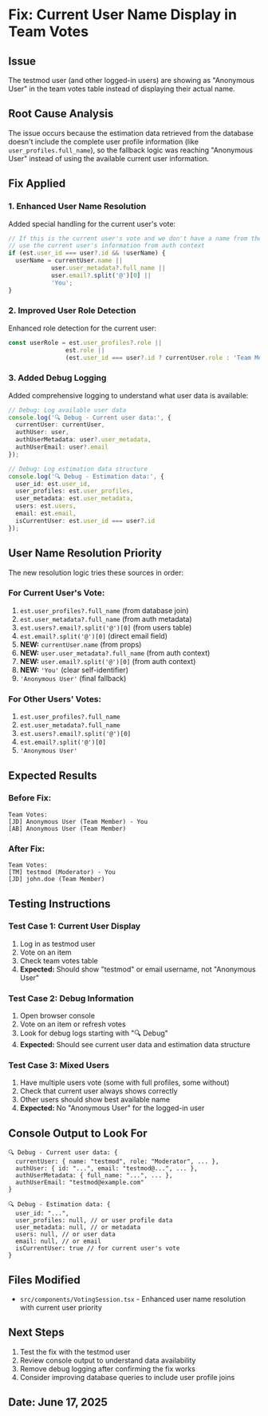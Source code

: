 # Fix: Current User Name Display in Team Votes

## Issue
The testmod user (and other logged-in users) are showing as "Anonymous User" in the team votes table instead of displaying their actual name.

## Root Cause Analysis
The issue occurs because the estimation data retrieved from the database doesn't include the complete user profile information (like `user_profiles.full_name`), so the fallback logic was reaching "Anonymous User" instead of using the available current user information.

## Fix Applied

### 1. Enhanced User Name Resolution
Added special handling for the current user's vote:

```typescript
// If this is the current user's vote and we don't have a name from the database,
// use the current user's information from auth context
if (est.user_id === user?.id && !userName) {
  userName = currentUser.name || 
            user.user_metadata?.full_name || 
            user.email?.split('@')[0] || 
            'You';
}
```

### 2. Improved User Role Detection
Enhanced role detection for the current user:

```typescript
const userRole = est.user_profiles?.role || 
                est.role || 
                (est.user_id === user?.id ? currentUser.role : 'Team Member');
```

### 3. Added Debug Logging
Added comprehensive logging to understand what user data is available:

```typescript
// Debug: Log available user data
console.log('🔍 Debug - Current user data:', {
  currentUser: currentUser,
  authUser: user,
  authUserMetadata: user?.user_metadata,
  authUserEmail: user?.email
});

// Debug: Log estimation data structure
console.log('🔍 Debug - Estimation data:', {
  user_id: est.user_id,
  user_profiles: est.user_profiles,
  user_metadata: est.user_metadata,
  users: est.users,
  email: est.email,
  isCurrentUser: est.user_id === user?.id
});
```

## User Name Resolution Priority

The new resolution logic tries these sources in order:

### For Current User's Vote:
1. `est.user_profiles?.full_name` (from database join)
2. `est.user_metadata?.full_name` (from auth metadata)
3. `est.users?.email?.split('@')[0]` (from users table)
4. `est.email?.split('@')[0]` (direct email field)
5. **NEW:** `currentUser.name` (from props)
6. **NEW:** `user.user_metadata?.full_name` (from auth context)
7. **NEW:** `user.email?.split('@')[0]` (from auth context)
8. **NEW:** `'You'` (clear self-identifier)
9. `'Anonymous User'` (final fallback)

### For Other Users' Votes:
1. `est.user_profiles?.full_name`
2. `est.user_metadata?.full_name`
3. `est.users?.email?.split('@')[0]`
4. `est.email?.split('@')[0]`
5. `'Anonymous User'`

## Expected Results

### Before Fix:
```
Team Votes:
[JD] Anonymous User (Team Member) - You
[AB] Anonymous User (Team Member)
```

### After Fix:
```
Team Votes:
[TM] testmod (Moderator) - You
[JD] john.doe (Team Member)
```

## Testing Instructions

### Test Case 1: Current User Display
1. Log in as testmod user
2. Vote on an item
3. Check team votes table
4. **Expected:** Should show "testmod" or email username, not "Anonymous User"

### Test Case 2: Debug Information
1. Open browser console
2. Vote on an item or refresh votes
3. Look for debug logs starting with "🔍 Debug"
4. **Expected:** Should see current user data and estimation data structure

### Test Case 3: Mixed Users
1. Have multiple users vote (some with full profiles, some without)
2. Check that current user always shows correctly
3. Other users should show best available name
4. **Expected:** No "Anonymous User" for the logged-in user

## Console Output to Look For

```
🔍 Debug - Current user data: {
  currentUser: { name: "testmod", role: "Moderator", ... },
  authUser: { id: "...", email: "testmod@...", ... },
  authUserMetadata: { full_name: "...", ... },
  authUserEmail: "testmod@example.com"
}

🔍 Debug - Estimation data: {
  user_id: "...",
  user_profiles: null, // or user profile data
  user_metadata: null, // or metadata
  users: null, // or user data
  email: null, // or email
  isCurrentUser: true // for current user's vote
}
```

## Files Modified
- `src/components/VotingSession.tsx` - Enhanced user name resolution with current user priority

## Next Steps
1. Test the fix with the testmod user
2. Review console output to understand data availability
3. Remove debug logging after confirming the fix works
4. Consider improving database queries to include user profile joins

## Date: June 17, 2025

